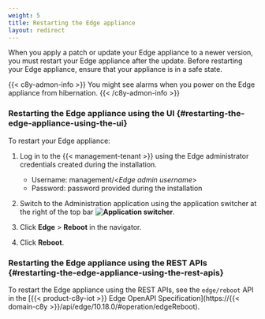 ```yaml
---
weight: 5
title: Restarting the Edge appliance
layout: redirect
---
```


When you apply a patch or update your Edge appliance to a newer version, you must restart your Edge appliance after the update. Before restarting your Edge appliance, ensure that your appliance is in a safe state.

{{< c8y-admon-info >}}
You might see alarms when you power on the Edge appliance from hibernation.
{{< /c8y-admon-info >}}

### Restarting the Edge appliance using the UI {#restarting-the-edge-appliance-using-the-ui}

To restart your Edge appliance:

1. Log in to the {{< management-tenant >}} using the Edge administrator credentials created during the installation.

	- Username: management/<*Edge admin username*>
	- Password: password provided during the installation

2. Switch to the Administration application using the application switcher at the right of the top bar **<img class="Default" src="/images/icons/switcher-icon.png" alt="Application switcher" style="display: inline; float: none">**.

3. Click **Edge** > **Reboot** in the navigator.

4. Click **Reboot**.

### Restarting the Edge appliance using the REST APIs {#restarting-the-edge-appliance-using-the-rest-apis}

To restart the Edge appliance using the REST APIs, see the `edge/reboot` API in the [{{< product-c8y-iot >}} Edge OpenAPI Specification](https://{{< domain-c8y >}}/api/edge/10.18.0/#operation/edgeReboot).
